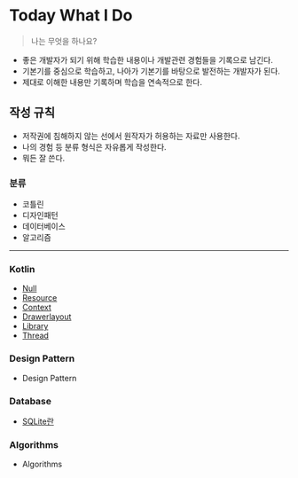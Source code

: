  Today What I Do
 ===

> 나는 무엇을 하나요?

* 좋은 개발자가 되기 위해 학습한 내용이나 개발관련 경험들을 기록으로 남긴다.
* 기본기를 중심으로 학습하고, 나아가 기본기를 바탕으로 발전하는 개발자가 된다.
* 제대로 이해한 내용만 기록하며 학습을 연속적으로 한다.

작성 규칙
---


* 저작권에 침해하지 않는 선에서 원작자가 허용하는 자료만 사용한다.
* 나의 경험 등 분류 형식은 자유롭게 작성한다.
* 뭐든 잘 쓴다.

### 분류

* 코틀린
* 디자인패턴
* 데이터베이스
* 알고리즘
-------------------------



### Kotlin
* [Null](https://github.com/minhyuuk/WID/blob/main/Kotlin/Null.md)
* [Resource](https://github.com/minhyuuk/WID/blob/main/Kotlin/Resource.md)
* [Context](https://github.com/minhyuuk/WID/blob/main/Kotlin/Context.md)
* [Drawerlayout](https://github.com/minhyuuk/WID/blob/main/Kotlin/Drawerlayout.md)
* [Library](https://github.com/minhyuuk/WID/blob/main/Kotlin/Library.md)
* [Thread](https://github.com/minhyuuk/WID/blob/main/Kotlin/Thread.md)
  
### Design Pattern
* Design Pattern

### Database
* [SQLite란](https://github.com/minhyuuk/WID/blob/main/Kotlin/Resource.md)

### Algorithms
* Algorithms

